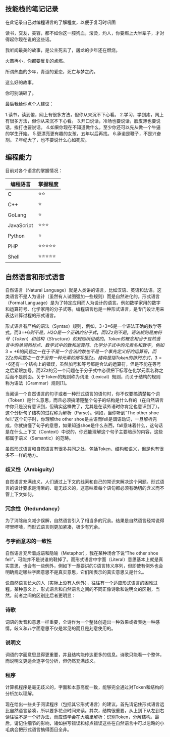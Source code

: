 ## 技能栈的笔记记录

  在此记录自己对编程语言的了解程度，以便于复习时巩固

读书，交友，美容，都不如你这一腔狗血，滚烫，灼人，你要燃上大半辈子，才对得起你现在说的这些话。

我听闻最美的故事，是公主死去了，屠龙的少年还在燃烧。

火苗再小，你都要反复的点燃。

所谓热血的少年，青涩的爱恋，死亡与梦之约。

这么好的故事。

你可别演砸了。

最后我给你点个人建议：

1.读书，读到倦，网上有很多方法，但你从来沉不下心看。
2.学习，学到疼，网上有很多方法，但你从来沉不下心看。
3.开口说话，冷场也要说话，脸皮薄也要说话，挨打也要说话。
4.如果你现在不知道做什么，至少你还可以先从做一个牛逼的学生开始。
5.更漂亮更有趣的女孩，五年以后再找。
6.承诺是鞭子，不是兴奋剂。
7.年纪大了，也不要说什么心如死灰。



## 编程能力

 目前对各个语言的掌握情况：

|  编程语言  |  掌握程度  |
|-----------|----------|
|C          |:star::star:|
|C++        |:star:      |
|GoLang     |:star:      |
|JavaScript |:star::star::star:|
|Python     |:star:         |
|PHP        |:star::star::star::star::star:|
|Shell      |:star::star::star::star::star:|


## 自然语言和形式语言


自然语言（Natural Language）就是人类讲的语言，比如汉语、英语和法语。这类语言不是人为设计（虽然有人试图强加一些规则）而是自然进化的。形式语言（Formal Language）是为了特定应用而人为设计的语言。例如数学家用的数字和运算符号、化学家用的分子式等。编程语言也是一种形式语言，是专门设计用来表达计算过程的形式语言。

形式语言有严格的语法（Syntax）规则，例如，3+3=6是一个语法正确的数学等式，而3=+6$则不是，H2O是一个正确的分子式，而2Zz则不是。语法规则是由符号（Token）和结构（Structure）的规则所组成的。Token的概念相当于自然语言中的单词和标点、数学式中的数和运算符、化学分子式中的元素名和数字，例如3=+6$的问题之一在于$不是一个合法的数也不是一个事先定义好的运算符，而2Zz的问题之一在于没有一种元素的缩写是Zz。结构是指Token的排列方式，3=+6$还有一个结构上的错误，虽然加号和等号都是合法的运算符，但是不能在等号之后紧跟加号，而2Zz的另一个问题在于分子式中必须把下标写在化学元素名称之后而不是前面。关于Token的规则称为词法（Lexical）规则，而关于结构的规则称为语法（Grammar）规则[1]。

当阅读一个自然语言的句子或者一种形式语言的语句时，你不仅要搞清楚每个词（Token）是什么意思，而且必须搞清楚整个句子的结构是什么样的（在自然语言中你只是没有意识到，但确实这样做了，尤其是在读外语时你肯定也意识到了）。这个分析句子结构的过程称为解析（Parse）。例如，当你听到“The other shoe fell.”这个句子时，你理解the other shoe是主语而fell是谓语动词，一旦解析完成，你就搞懂了句子的意思，如果知道shoe是什么东西，fall意味着什么，这句话是在什么上下文（Context）中说的，你还能理解这个句子主要暗示的内容，这些都属于语义（Semantic）的范畴。

虽然形式语言和自然语言有很多共同之处，包括Token、结构和语义，但是也有很多不一样的地方。

### 歧义性（Ambiguity）
自然语言充满歧义，人们通过上下文的线索和自己的常识来解决这个问题。形式语言的设计要求是清晰的、毫无歧义的，这意味着每个语句都必须有确切的含义而不管上下文如何。

### 冗余性（Redundancy）
为了消除歧义减少误解，自然语言引入了相当多的冗余。结果是自然语言经常说得啰里啰嗦，而形式语言则更加紧凑，极少有冗余。

### 与字面意思的一致性
自然语言充斥着成语和隐喻（Metaphor），我在某种场合下说“The other shoe fell”，可能并不是说谁的鞋掉了。而形式语言中字面（Literal）意思基本上就是真实意思，也会有一些例外，例如下一章要讲的C语言转义序列，但即使有例外也会明确规定哪些字面意思不是真实意思，它们所表示的真实意思又是什么。

说自然语言长大的人（实际上没有人例外），往往有一个适应形式语言的困难过程。某种意义上，形式语言和自然语言之间的不同正像诗歌和说明文的区别，当然，前者之间的区别比后者更明显：

### 诗歌
词语的发音和意思一样重要，全诗作为一个整体创造出一种效果或者表达一种感情。歧义和非字面意思不仅是常见的而且是刻意使用的。

### 说明文
词语的字面意思显得更重要，并且结构能传达更多的信息。诗歌只能看一个整体，而说明文更适合逐字句分析，但仍然充满歧义。

### 程序
计算机程序是毫无歧义的，字面和本意高度一致，能够完全通过对Token和结构的分析加以理解。

现在给出一些关于阅读程序（包括其它形式语言）的建议。首先请记住形式语言远比自然语言紧凑，所以要多花点时间来读。其次，结构很重要，从上到下从左到右读往往不是一个好办法，而应该学会在大脑里解析：识别Token，分解结构。最后，请记住细节的影响，诸如拼写错误和标点错误这些在自然语言中可以忽略的小毛病会把形式语言搞得面目全非。
